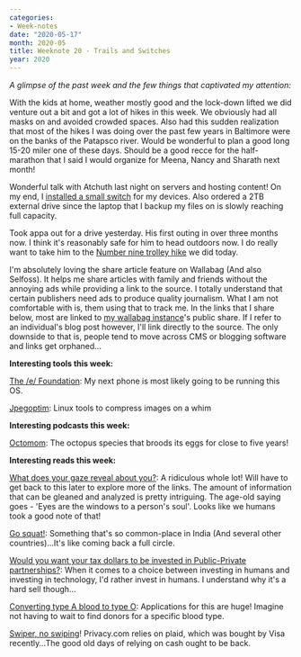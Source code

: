 ```yaml
---
categories:
- Week-notes
date: "2020-05-17"
month: 2020-05
title: Weeknote 20 - Trails and Switches
year: 2020
---
```


_A glimpse of the past week and the few things that captivated my attention:_

With the kids at home, weather mostly good and the lock-down lifted we did venture out a bit and got a lot of hikes in this week. We obviously had all masks on and avoided crowded spaces. Also had this sudden realization that most of the hikes I was doing over the past few years in Baltimore were on the banks of the Patapsco river. Would be wonderful to plan a good long 15-20 miler one of these days. Should be a good recce for the half-marathon that I said I would organize for Meena, Nancy and Sharath next month!

Wonderful talk with Atchuth last night on servers and hosting content! On my end, I [installed a small switch](https://srikanthperinkulam.com/2020/05/17/switched/) for my devices. Also ordered a 2TB external drive since the laptop that I backup my files on is slowly reaching full capacity.

Took appa out for a drive yesterday. His first outing in over three months now. I think it's reasonably safe for him to head outdoors now. I do really want to take him to the [Number nine trolley hike](https://srikanthperinkulam.com/2020/05/17/number-nine-trolley-trail-hike/) we did today.

I'm absolutely loving the share article feature on Wallabag (And also Selfoss). It helps me share articles with family and friends without the annoying ads while providing a link to the source. I totally understand that certain publishers need ads to produce quality journalism. What I am not comfortable with is, them using that to track me. In the links that I share below, most are linked to [my wallabag instance](https://bag.srkn.org/)'s public share. If I refer to an individual's blog post however, I'll link directly to the source. The only downside to that is, people tend to move across CMS or blogging software and links get orphaned...

**Interesting tools this week:**

[The /e/ Foundation](https://e.foundation/): My next phone is most likely going to be running this OS.

[Jpegoptim](https://srikanthperinkulam.com/2020/05/17/optimizing-images/): Linux tools to compress images on a whim

**Interesting podcasts this week:**

[Octomom](https://www.wnycstudios.org/podcasts/radiolab/articles/octomom): The octopus species that broods its eggs for close to five years!

**Interesting reads this week:**

[What does your gaze reveal about you?](https://bag.srkn.org/share/5ec1a002090d83.01810323): A ridiculous whole lot! Will have to get back to this later to explore more of the links. The amount of information that can be gleaned and analyzed is pretty intriguing. The age-old saying goes - 'Eyes are the windows to a person's soul'. Looks like we humans took a good note of that!

[Go squat!](https://bag.srkn.org/share/5e9ecf5523a767.92611391): Something that's so common-place in India (And several other countries)...It's like coming back a full circle.

[Would you want your tax dollars to be invested in Public-Private partnerships?](https://bag.srkn.org/share/5ec06776757543.21835439): When it comes to a choice between investing in humans and investing in technology, I'd rather invest in humans. I understand why it's a hard sell though…

[Converting type A blood to type O](https://bag.srkn.org/share/5ec1a3d17320a4.24739015): Applications for this are huge! Imagine not having to wait to find donors for a specific blood type.

[Swiper, no swiping](https://bag.srkn.org/share/5ec0702437ae34.22105740)! Privacy.com relies on plaid, which was bought by Visa recently…The good old days of relying on cash ought to be back.
